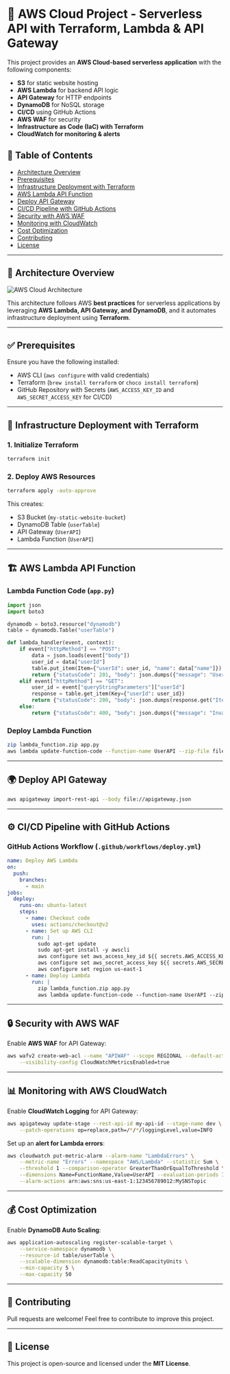 # 🚀 AWS Cloud Project - Serverless API with Terraform, Lambda & API Gateway

This project provides an **AWS Cloud-based serverless application** with the following components:

- **S3** for static website hosting
- **AWS Lambda** for backend API logic
- **API Gateway** for HTTP endpoints
- **DynamoDB** for NoSQL storage
- **CI/CD** using GitHub Actions
- **AWS WAF** for security
- **Infrastructure as Code (IaC) with Terraform**
- **CloudWatch for monitoring & alerts**

## 📌 Table of Contents
- [Architecture Overview](#architecture-overview)
- [Prerequisites](#prerequisites)
- [Infrastructure Deployment with Terraform](#infrastructure-deployment-with-terraform)
- [AWS Lambda API Function](#aws-lambda-api-function)
- [Deploy API Gateway](#deploy-api-gateway)
- [CI/CD Pipeline with GitHub Actions](#cicd-pipeline-with-github-actions)
- [Security with AWS WAF](#security-with-aws-waf)
- [Monitoring with CloudWatch](#monitoring-with-cloudwatch)
- [Cost Optimization](#cost-optimization)
- [Contributing](#contributing)
- [License](#license)

---

## 📌 Architecture Overview

![AWS Cloud Architecture](https://your-diagram-url.com)

This architecture follows AWS **best practices** for serverless applications by leveraging **AWS Lambda, API Gateway, and DynamoDB**, and it automates infrastructure deployment using **Terraform**.

---

## ✅ Prerequisites

Ensure you have the following installed:
- AWS CLI (`aws configure` with valid credentials)
- Terraform (`brew install terraform` or `choco install terraform`)
- GitHub Repository with Secrets (`AWS_ACCESS_KEY_ID` and `AWS_SECRET_ACCESS_KEY` for CI/CD)

---

## 🚀 Infrastructure Deployment with Terraform

### **1. Initialize Terraform**
```bash
terraform init
```

### **2. Deploy AWS Resources**
```bash
terraform apply -auto-approve
```
This creates:
- S3 Bucket (`my-static-website-bucket`)
- DynamoDB Table (`userTable`)
- API Gateway (`UserAPI`)
- Lambda Function (`UserAPI`)

---

## 🏗️ AWS Lambda API Function

### **Lambda Function Code** (`app.py`)
```python
import json
import boto3

dynamodb = boto3.resource("dynamodb")
table = dynamodb.Table("userTable")

def lambda_handler(event, context):
    if event["httpMethod"] == "POST":
        data = json.loads(event["body"])
        user_id = data["userId"]
        table.put_item(Item={"userId": user_id, "name": data["name"]})
        return {"statusCode": 201, "body": json.dumps({"message": "User added"})}
    elif event["httpMethod"] == "GET":
        user_id = event["queryStringParameters"]["userId"]
        response = table.get_item(Key={"userId": user_id})
        return {"statusCode": 200, "body": json.dumps(response.get("Item", {}))}
    else:
        return {"statusCode": 400, "body": json.dumps({"message": "Invalid request"})}
```

### **Deploy Lambda Function**
```bash
zip lambda_function.zip app.py
aws lambda update-function-code --function-name UserAPI --zip-file fileb://lambda_function.zip
```

---

## 🌍 Deploy API Gateway
```bash
aws apigateway import-rest-api --body file://apigateway.json
```

---

## ⚙️ CI/CD Pipeline with GitHub Actions

### **GitHub Actions Workflow** (`.github/workflows/deploy.yml`)
```yaml
name: Deploy AWS Lambda
on:
  push:
    branches:
      - main
jobs:
  deploy:
    runs-on: ubuntu-latest
    steps:
      - name: Checkout code
        uses: actions/checkout@v2
      - name: Set up AWS CLI
        run: |
          sudo apt-get update
          sudo apt-get install -y awscli
          aws configure set aws_access_key_id ${{ secrets.AWS_ACCESS_KEY_ID }}
          aws configure set aws_secret_access_key ${{ secrets.AWS_SECRET_ACCESS_KEY }}
          aws configure set region us-east-1
      - name: Deploy Lambda
        run: |
          zip lambda_function.zip app.py
          aws lambda update-function-code --function-name UserAPI --zip-file fileb://lambda_function.zip
```

---

## 🔒 Security with AWS WAF
Enable **AWS WAF** for API Gateway:
```bash
aws wafv2 create-web-acl --name "APIWAF" --scope REGIONAL --default-action Allow \
    --visibility-config CloudWatchMetricsEnabled=true
```

---

## 📊 Monitoring with AWS CloudWatch
Enable **CloudWatch Logging** for API Gateway:
```bash
aws apigateway update-stage --rest-api-id my-api-id --stage-name dev \
    --patch-operations op=replace,path=/*/*/loggingLevel,value=INFO
```

Set up an **alert for Lambda errors**:
```bash
aws cloudwatch put-metric-alarm --alarm-name "LambdaErrors" \
    --metric-name "Errors" --namespace "AWS/Lambda" --statistic Sum \
    --threshold 1 --comparison-operator GreaterThanOrEqualToThreshold \
    --dimensions Name=FunctionName,Value=UserAPI --evaluation-periods 1 \
    --alarm-actions arn:aws:sns:us-east-1:123456789012:MySNSTopic
```

---

## 💰 Cost Optimization
Enable **DynamoDB Auto Scaling**:
```bash
aws application-autoscaling register-scalable-target \
    --service-namespace dynamodb \
    --resource-id table/userTable \
    --scalable-dimension dynamodb:table:ReadCapacityUnits \
    --min-capacity 5 \
    --max-capacity 50
```

---

## 🤝 Contributing
Pull requests are welcome! Feel free to contribute to improve this project.

---

## 📜 License
This project is open-source and licensed under the **MIT License**.

